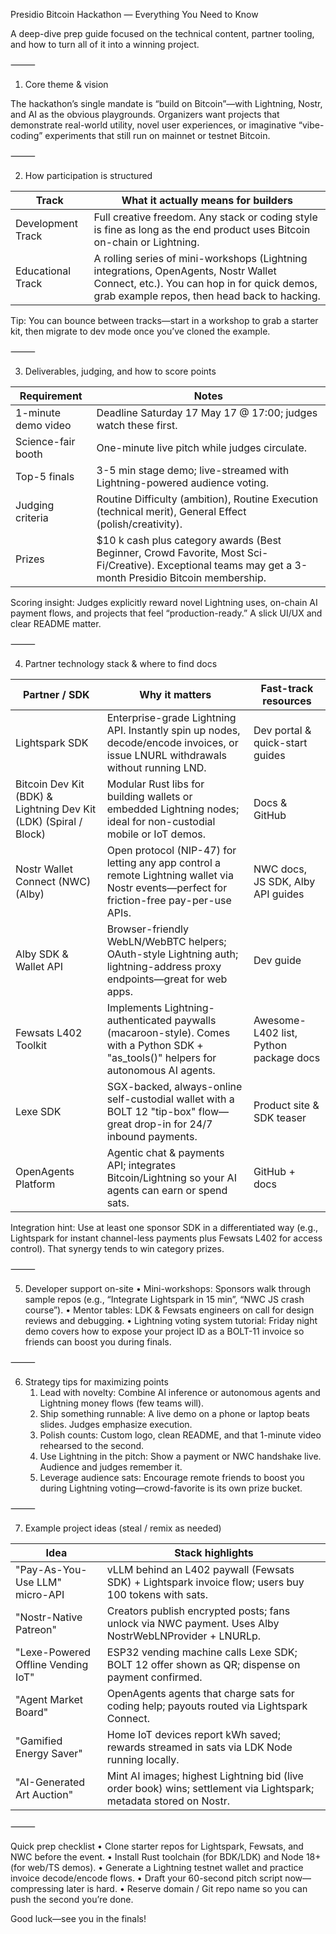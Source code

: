 Presidio Bitcoin Hackathon — Everything You Need to Know

A deep-dive prep guide focused on the technical content, partner tooling, and how to turn all of it into a winning project.

⸻

1. Core theme & vision

The hackathon’s single mandate is “build on Bitcoin”—with Lightning, Nostr, and AI as the obvious playgrounds. Organizers want projects that demonstrate real-world utility, novel user experiences, or imaginative “vibe-coding” experiments that still run on mainnet or testnet Bitcoin.

⸻

2. How participation is structured

| Track | What it actually means for builders |
|-------|-------------------------------------|
| Development Track | Full creative freedom. Any stack or coding style is fine as long as the end product uses Bitcoin on-chain or Lightning. |
| Educational Track | A rolling series of mini-workshops (Lightning integrations, OpenAgents, Nostr Wallet Connect, etc.). You can hop in for quick demos, grab example repos, then head back to hacking. |

Tip: You can bounce between tracks—start in a workshop to grab a starter kit, then migrate to dev mode once you’ve cloned the example.

⸻

3. Deliverables, judging, and how to score points

| Requirement | Notes |
|-------------|-------|
| 1-minute demo video | Deadline Saturday 17 May 17 @ 17:00; judges watch these first. |
| Science-fair booth | One-minute live pitch while judges circulate. |
| Top-5 finals | 3-5 min stage demo; live-streamed with Lightning-powered audience voting. |
| Judging criteria | Routine Difficulty (ambition), Routine Execution (technical merit), General Effect (polish/creativity). |
| Prizes | $10 k cash plus category awards (Best Beginner, Crowd Favorite, Most Sci-Fi/Creative). Exceptional teams may get a 3-month Presidio Bitcoin membership. |

Scoring insight: Judges explicitly reward novel Lightning uses, on-chain AI payment flows, and projects that feel “production-ready.” A slick UI/UX and clear README matter.

⸻

4. Partner technology stack & where to find docs

| Partner / SDK | Why it matters | Fast-track resources |
|---------------|----------------|----------------------|
| Lightspark SDK | Enterprise-grade Lightning API. Instantly spin up nodes, decode/encode invoices, or issue LNURL withdrawals without running LND. | Dev portal & quick-start guides |
| Bitcoin Dev Kit (BDK) & Lightning Dev Kit (LDK) (Spiral / Block) | Modular Rust libs for building wallets or embedded Lightning nodes; ideal for non-custodial mobile or IoT demos. | Docs & GitHub |
| Nostr Wallet Connect (NWC) (Alby) | Open protocol (NIP-47) for letting any app control a remote Lightning wallet via Nostr events—perfect for friction-free pay-per-use APIs. | NWC docs, JS SDK, Alby API guides |
| Alby SDK & Wallet API | Browser-friendly WebLN/WebBTC helpers; OAuth-style Lightning auth; lightning-address proxy endpoints—great for web apps. | Dev guide |
| Fewsats L402 Toolkit | Implements Lightning-authenticated paywalls (macaroon-style). Comes with a Python SDK + "as_tools()" helpers for autonomous AI agents. | Awesome-L402 list, Python package docs |
| Lexe SDK | SGX-backed, always-online self-custodial wallet with a BOLT 12 "tip-box" flow—great drop-in for 24/7 inbound payments. | Product site & SDK teaser |
| OpenAgents Platform | Agentic chat & payments API; integrates Bitcoin/Lightning so your AI agents can earn or spend sats. | GitHub + docs |

Integration hint: Use at least one sponsor SDK in a differentiated way (e.g., Lightspark for instant channel-less payments plus Fewsats L402 for access control). That synergy tends to win category prizes.

⸻

5. Developer support on-site
	•	Mini-workshops: Sponsors walk through sample repos (e.g., “Integrate Lightspark in 15 min”, “NWC JS crash course”).
	•	Mentor tables: LDK & Fewsats engineers on call for design reviews and debugging.
	•	Lightning voting system tutorial: Friday night demo covers how to expose your project ID as a BOLT-11 invoice so friends can boost you during finals.

⸻

6. Strategy tips for maximizing points
	1.	Lead with novelty: Combine AI inference or autonomous agents and Lightning money flows (few teams will).
	2.	Ship something runnable: A live demo on a phone or laptop beats slides. Judges emphasize execution.
	3.	Polish counts: Custom logo, clean README, and that 1-minute video rehearsed to the second.
	4.	Use Lightning in the pitch: Show a payment or NWC handshake live. Audience and judges remember it.
	5.	Leverage audience sats: Encourage remote friends to boost you during Lightning voting—crowd-favorite is its own prize bucket.

⸻

7. Example project ideas (steal / remix as needed)

| Idea | Stack highlights |
|------|------------------|
| "Pay-As-You-Use LLM" micro-API | vLLM behind an L402 paywall (Fewsats SDK) + Lightspark invoice flow; users buy 100 tokens with sats. |
| "Nostr-Native Patreon" | Creators publish encrypted posts; fans unlock via NWC payment. Uses Alby NostrWebLNProvider + LNURLp. |
| "Lexe-Powered Offline Vending IoT" | ESP32 vending machine calls Lexe SDK; BOLT 12 offer shown as QR; dispense on payment confirmed. |
| "Agent Market Board" | OpenAgents agents that charge sats for coding help; payouts routed via Lightspark Connect. |
| "Gamified Energy Saver" | Home IoT devices report kWh saved; rewards streamed in sats via LDK Node running locally. |
| "AI-Generated Art Auction" | Mint AI images; highest Lightning bid (live order book) wins; settlement via Lightspark; metadata stored on Nostr. |


⸻

Quick prep checklist
	•	Clone starter repos for Lightspark, Fewsats, and NWC before the event.
	•	Install Rust toolchain (for BDK/LDK) and Node 18+ (for web/TS demos).
	•	Generate a Lightning testnet wallet and practice invoice decode/encode flows.
	•	Draft your 60-second pitch script now—compressing later is hard.
	•	Reserve domain / Git repo name so you can push the second you’re done.

Good luck—see you in the finals!
